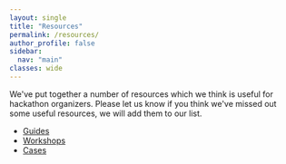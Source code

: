 ```yaml
---
layout: single
title: "Resources"
permalink: /resources/
author_profile: false
sidebar:
  nav: "main"
classes: wide
---
```


We've put together a number of resources which we think is useful for hackathon organizers. Please let us know if you think we've missed out some useful resources, we will add them to our list.
- <a href="{{ relative_url }} {{site.baseurl}}/guides">Guides</a>
- <a href="{{ relative_url }} {{site.baseurl}}/workshops">Workshops</a>
- <a href="{{ relative_url }} {{site.baseurl}}/cases">Cases</a>
